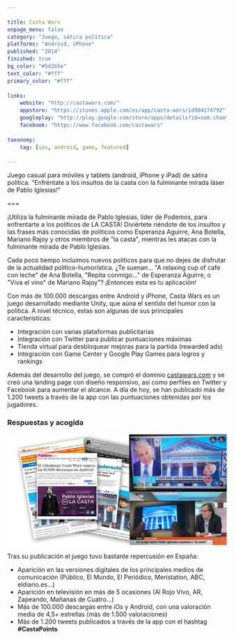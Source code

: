 ```yaml
---

title: Casta Wars
onpage_menu: false
category: "Juego, sátira política"
platforms: "Android, iPhone"
published: "2014"
finished: true
bg_color: "#5d2b5e"
text_color: "#fff"
primary_color: "#fff"

links:
	website: "http://castawars.com/"
	appstore: "https://itunes.apple.com/es/app/casta-wars/id904274792"
	googleplay: "http://play.google.com/store/apps/details?id=com.chaotickingdoms.pabloiglesias"
	facebook: "https://www.facebook.com/castawars"

taxonomy:
	tag: [ios, android, game, featured]

---
```


Juego casual para móviles y tablets (android, iPhone y iPad) de sátira política. "Enfréntate a los insultos de la casta con la fulminante mirada láser de Pablo Iglesias!"

===

¡Utiliza la fulminante mirada de Pablo Iglesias, líder de Podemos, para enfrentarte a los políticos de LA CASTA!
Diviértete riéndote de los insultos y las frases más conocidas de políticos como Esperanza Aguirre, Ana Botella, Mariano Rajoy y otros miembros de "la casta", mientras les atacas con la fulminante mirada de Pablo Iglesias.

Cada poco tiempo incluimos nuevos políticos para que no dejes de disfrutar de la actualidad político-humorística. ¿Te suenan... "A relaxing cup of cafe con leche" de Ana Botella, "Repita conmigo..." de Esperanza Aguirre, o "Viva el vino" de Mariano Rajoy"? ¡Entonces esta es tu aplicación!

Con más de 100.000 descargas entre Android y iPhone, Casta Wars es un juego desarrollado mediante Unity, que aúna el sentido del humor con la política. A nivel técnico, estas son algunas de sus principales características:
* Integración con varias plataformas publicitarias
* Integración con Twitter para publicar puntuaciones máximas
* Tienda virtual para desbloquear mejoras para la partida (rewarded ads)
* Integración con Game Center y Google Play Games para logros y rankings

Además del desarrollo del juego, se compró el dominio [castawars.com](http://castawars.com/) y se creó una landing page con diseño responsivo, así como perfiles en Twitter y Facebook para aumentar el alcance. A día de hoy, se han publicado más de 1.200 tweets a través de la app con las puntuaciones obtenidas por los jugadores.

### Respuestas y acogida

![Acogida de Casta Wars en los medios](img/castawars-papers.jpg?classes=responsive-img "Acogida de Casta Wars en los medios")

Tras su publicación el juego tuvo bastante repercusión en España:
* Aparición en las versiones digitales de los principales medios de comunicación (Público, El Mundo, El Periódico, Meristation, ABC, eldiario.es...) 
* Aparición en televisión en más de 5 ocasiones (Al Rojo Vivo, AR, Zapeando, Mañanas de Cuatro...)
* Más de 100.000 descargas entre iOs y Android, con una valoración media de 4,5+ estrellas (más de 1.500 valoraciones)
* Más de 1.200 tweets publicados a través de la app con el hashtag **#CastaPoints**

